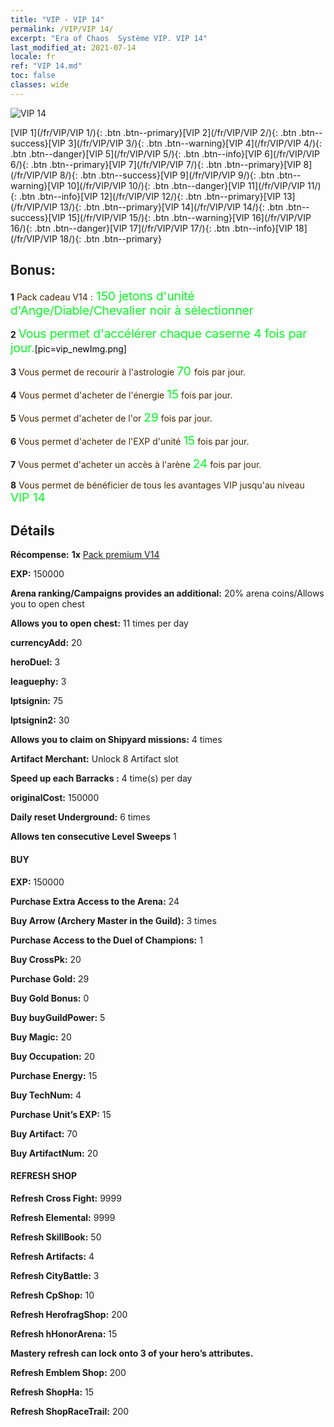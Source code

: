 ```yaml
---
title: "VIP - VIP 14"
permalink: /VIP/VIP 14/
excerpt: "Era of Chaos  Système VIP. VIP 14"
last_modified_at: 2021-07-14
locale: fr
ref: "VIP 14.md"
toc: false
classes: wide
---
```

 ![VIP 14](/images/x/chatPri_vipLv14.png)

 [VIP 1](/fr/VIP/VIP 1/){: .btn .btn--primary}[VIP 2](/fr/VIP/VIP 2/){: .btn .btn--success}[VIP 3](/fr/VIP/VIP 3/){: .btn .btn--warning}[VIP 4](/fr/VIP/VIP 4/){: .btn .btn--danger}[VIP 5](/fr/VIP/VIP 5/){: .btn .btn--info}[VIP 6](/fr/VIP/VIP 6/){: .btn .btn--primary}[VIP 7](/fr/VIP/VIP 7/){: .btn .btn--primary}[VIP 8](/fr/VIP/VIP 8/){: .btn .btn--success}[VIP 9](/fr/VIP/VIP 9/){: .btn .btn--warning}[VIP 10](/fr/VIP/VIP 10/){: .btn .btn--danger}[VIP 11](/fr/VIP/VIP 11/){: .btn .btn--info}[VIP 12](/fr/VIP/VIP 12/){: .btn .btn--primary}[VIP 13](/fr/VIP/VIP 13/){: .btn .btn--primary}[VIP 14](/fr/VIP/VIP 14/){: .btn .btn--success}[VIP 15](/fr/VIP/VIP 15/){: .btn .btn--warning}[VIP 16](/fr/VIP/VIP 16/){: .btn .btn--danger}[VIP 17](/fr/VIP/VIP 17/){: .btn .btn--info}[VIP 18](/fr/VIP/VIP 18/){: .btn .btn--primary}

## Bonus: 

 **1** <span style="color: black"><span style="color: #462800"> Pack cadeau V14 :</span><span style="color: black"><span style="color: #00FF1E;font-size:19px"> 150 jetons d'unité d'Ange/Diable/Chevalier noir à sélectionner</span><span style="color: black">

 **2** <span style="color: black"><span style="color: #00FF1E;font-size:19px"> Vous permet d'accélérer chaque caserne 4 fois par jour.</span><span style="color: black">[pic=vip_newImg.png]</span><span style="color: black">

 **3** <span style="color: black"><span style="color: #462800"> Vous permet de recourir à l'astrologie </span><span style="color: black"><span style="color: #00FF1E;font-size:19px">70 </span><span style="color: black"><span style="color: #462800">fois par jour.</span><span style="color: black">

 **4** <span style="color: black"><span style="color: #462800"> Vous permet d'acheter de l'énergie </span><span style="color: black"><span style="color: #00FF1E;font-size:19px">15</span><span style="color: black"><span style="color: #462800"> fois par jour.</span><span style="color: black">

 **5** <span style="color: black"><span style="color: #462800"> Vous permet d'acheter de l'or </span><span style="color: black"><span style="color: #00FF1E;font-size:19px">29</span><span style="color: black"><span style="color: #462800"> fois par jour.</span><span style="color: black">

 **6** <span style="color: black"><span style="color: #462800"> Vous permet d'acheter de l'EXP d'unité </span><span style="color: black"><span style="color: #00FF1E;font-size:19px">15</span><span style="color: black"><span style="color: #462800"> fois par jour.</span><span style="color: black">

 **7** <span style="color: black"><span style="color: #462800"> Vous permet d'acheter un accès à l'arène </span><span style="color: black"><span style="color: #00FF1E;font-size:19px">24</span><span style="color: black"><span style="color: #462800"> fois par jour.</span><span style="color: black">

 **8** <span style="color: black"><span style="color: #462800"> Vous permet de bénéficier de tous les avantages VIP jusqu'au niveau </span><span style="color: black"><span style="color: #00FF1E;font-size:19px">VIP 14</span><span style="color: black"><span style="color: #462800"></span><span style="color: black">

## Détails

 **Récompense:** **1x** [Pack premium V14](/ItemsFR/con_1310/)

 **EXP:** 150000

 **Arena ranking/Campaigns provides an additional:** 20% arena coins/Allows you to open chest 

 **Allows you to open chest:** 11 times per day

 **currencyAdd:** 20 

 **heroDuel:** 3 

 **leaguephy:** 3 

 **lptsignin:** 75 

 **lptsignin2:** 30 

 **Allows you to claim on Shipyard missions:** 4 times 

 **Artifact Merchant:** Unlock 8 Artifact slot

 **Speed up each Barracks :** 4 time(s) per day 

 **originalCost:** 150000 

 **Daily reset Underground:** 6 times

 **Allows ten consecutive Level Sweeps** 1 

#### BUY

 **EXP:** 150000

 **Purchase Extra Access to the Arena:** 24 

 **Buy Arrow (Archery Master in the Guild):** 3 times

 **Purchase Access to the Duel of Champions:** 1 

 **Buy CrossPk:** 20 

 **Purchase Gold:** 29 

 **Buy Gold Bonus:** 0 

 **Buy buyGuildPower:** 5 

 **Buy Magic:** 20 

 **Buy Occupation:** 20 

 **Purchase Energy:** 15 

 **Buy TechNum:** 4 

 **Purchase Unit’s EXP:** 15 

 **Buy Artifact:** 70 

 **Buy ArtifactNum:** 20 

#### REFRESH SHOP

 **Refresh Cross Fight:** 9999 

 **Refresh Elemental:** 9999 

 **Refresh SkillBook:** 50 

 **Refresh Artifacts:** 4 

 **Refresh CityBattle:** 3 

 **Refresh CpShop:** 10 

 **Refresh HerofragShop:** 200 

 **Refresh hHonorArena:** 15 

 **Mastery refresh can lock onto 3  of your hero’s attributes.**

 **Refresh Emblem Shop:** 200 

 **Refresh ShopHa:** 15 

 **Refresh ShopRaceTrail:** 200 


